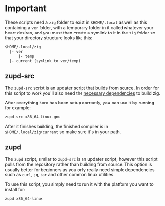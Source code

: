 # Important

These scripts need a `zig` folder to exist in `$HOME/.local` as well as this containing
a `ver` folder, with a temporary folder in it called whatever your heart desires, and you must
then create a symlink to it in the `zig` folder so that your directory structure looks like this:

```txt
$HOME/.local/zig
  |- ver
      |- temp
  |- current (symlink to ver/temp)
```

## zupd-src

The `zupd-src` script is an updater script that builds from source. In order for this script to work you'll also
need the [necessary dependencies](https://github.com/ziglang/zig/wiki/Building-Zig-From-Source#dependencies) to build zig.

After everything here has been setup correctly, you can use it by running for example:

```bash
zupd-src x86_64-linux-gnu
```

After it finishes building, the finished compiler is in `$HOME/.local/zig/current` so make sure it's in your path.

## zupd

The `zupd` script, similar to `zupd-src` is an updater script, however this script pulls from the repository rather than building from source.
This option is usually better for beginners as you only really need simple dependencies such as `curl`, `jq`, `tar` and other common linux utilities.

To use this script, you simply need to run it with the platform you want to install for:

```bash
zupd x86_64-linux
```
